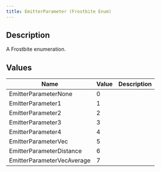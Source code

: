 ```yaml
---
title: EmitterParameter (Frostbite Enum)
---
```

## Description

A Frostbite enumeration.

## Values

| Name                       | Value | Description |
| -------------------------- | ----- | ----------- |
| EmitterParameterNone       | 0     |             |
| EmitterParameter1          | 1     |             |
| EmitterParameter2          | 2     |             |
| EmitterParameter3          | 3     |             |
| EmitterParameter4          | 4     |             |
| EmitterParameterVec        | 5     |             |
| EmitterParameterDistance   | 6     |             |
| EmitterParameterVecAverage | 7     |             |
